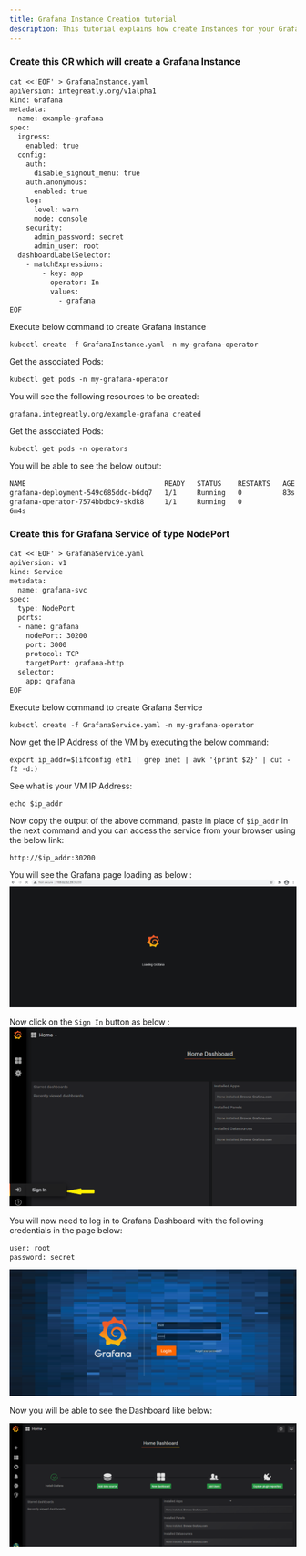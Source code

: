 ```yaml
---
title: Grafana Instance Creation tutorial
description: This tutorial explains how create Instances for your Grafana Operator.
---
```


### Create this CR which will create a Grafana Instance

```execute
cat <<'EOF' > GrafanaInstance.yaml
apiVersion: integreatly.org/v1alpha1
kind: Grafana
metadata:
  name: example-grafana
spec:
  ingress:
    enabled: true
  config:
    auth:
      disable_signout_menu: true
    auth.anonymous:
      enabled: true
    log:
      level: warn
      mode: console
    security:
      admin_password: secret
      admin_user: root
  dashboardLabelSelector:
    - matchExpressions:
        - key: app
          operator: In
          values:
            - grafana
EOF
```

Execute below command to create Grafana instance

```execute
kubectl create -f GrafanaInstance.yaml -n my-grafana-operator
```

Get the associated Pods:

```execute
kubectl get pods -n my-grafana-operator
```

You will see the following resources to be created:

```output
grafana.integreatly.org/example-grafana created
```

Get the associated Pods:

```execute
kubectl get pods -n operators
```

You will be able to see the below output:

```output
NAME                                  READY   STATUS    RESTARTS   AGE
grafana-deployment-549c685ddc-b6dq7   1/1     Running   0          83s
grafana-operator-7574bbdbc9-skdk8     1/1     Running   0          6m4s
```

### Create this for Grafana Service of type NodePort

```execute
cat <<'EOF' > GrafanaService.yaml
apiVersion: v1
kind: Service
metadata:
  name: grafana-svc
spec:
  type: NodePort
  ports:
  - name: grafana
    nodePort: 30200
    port: 3000
    protocol: TCP
    targetPort: grafana-http
  selector:
    app: grafana
EOF
```

Execute below command to create Grafana Service

```execute
kubectl create -f GrafanaService.yaml -n my-grafana-operator
```

Now get the IP Address of the VM by executing the below command:

```execute
export ip_addr=$(ifconfig eth1 | grep inet | awk '{print $2}' | cut -f2 -d:)
```

See what is your VM IP Address:

```execute
echo $ip_addr
```

Now copy the output of the above command, paste in place of `$ip_addr` in the next command and you can access the service from your browser using the below link:

```
http://$ip_addr:30200
```

You will see the Grafana page loading as below :
![](../_images/load.png)

Now click on the `Sign In` button as below :
![](../_images/signin.png)

You will now need to log in to Grafana Dashboard with the following credentials in the page below:
```
user: root
password: secret
```
![](../_images/login.png)

Now you will be able to see the Dashboard like below:

![](../_images/dashboard.png)

